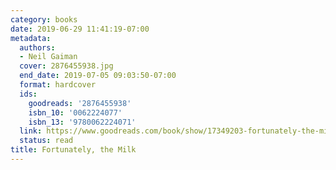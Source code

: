```yaml
---
category: books
date: 2019-06-29 11:41:19-07:00
metadata:
  authors:
  - Neil Gaiman
  cover: 2876455938.jpg
  end_date: 2019-07-05 09:03:50-07:00
  format: hardcover
  ids:
    goodreads: '2876455938'
    isbn_10: '0062224077'
    isbn_13: '9780062224071'
  link: https://www.goodreads.com/book/show/17349203-fortunately-the-milk
  status: read
title: Fortunately, the Milk
---
```

